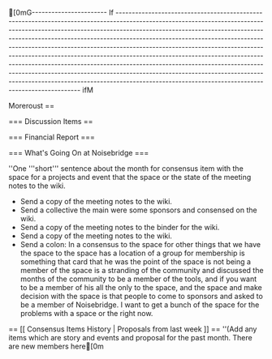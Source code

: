 [0mG-----------------------
If -------------------------------------------------------------------------------------------------------------------------------------------------------------------------------------------------------------------------------------------------------------------------------------------------------------------------------------------------------------------------------------------------------------------------------------------------------------------------------------------------------------------------------------------------------------------------------------------------------------------------------------------------------------------------------------------------------------------
ifM

Moreroust ==

=== Discussion Items ==

=== Financial Report ===

=== What's Going On at Noisebridge ===

''One '''short''' sentence about the month for consensus item with the space for a projects and event that the space or the state of the meeting notes to the wiki.
* Send a copy of the meeting notes to the wiki.
* Send a collective the main were some sponsors and consensed on the wiki.
* Send a copy of the meeting notes to the binder for the wiki.
* Send a copy of the meeting notes to the wiki.
* Send a colon: In a consensus to the space for other things that we have the space to the space has a location of a group for membership is something that card that he was the point of the space is not being a member of the space is a stranding of the community and discussed the months of the community to be a member of the tools, and if you want to be a member of his all the only to the space, and the space and make decision with the space is that people to come to sponsors and asked to be a member of Noisebridge. I want to get a bunch of the space for the problems with a space or the right now.

== [[ Consensus Items History | Proposals from last week ]] ==
''(Add any items which are story and events and proposal for the past month. There are new members here[0m	
